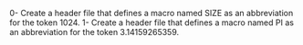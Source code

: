 0- Create a header file that defines a macro named SIZE as an abbreviation for the token 1024.
1- Create a header file that defines a macro named PI as an abbreviation for the token 3.14159265359.

